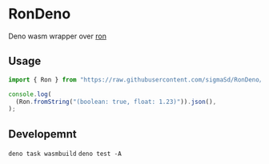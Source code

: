 # RonDeno

Deno wasm wrapper over [ron](https://github.com/ron-rs/ron)

## Usage

```ts
import { Ron } from "https://raw.githubusercontent.com/sigmaSd/RonDeno/master/mod.ts";

console.log(
  (Ron.fromString("(boolean: true, float: 1.23)")).json(),
);
```

## Developemnt

`deno task wasmbuild` `deno test -A`
